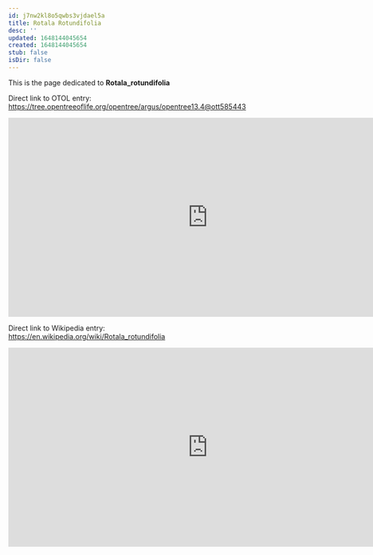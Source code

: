 ```yaml
---
id: j7nw2kl8o5qwbs3vjdael5a
title: Rotala Rotundifolia
desc: ''
updated: 1648144045654
created: 1648144045654
stub: false
isDir: false
---
```

This is the page dedicated to **Rotala_rotundifolia**


Direct link to OTOL entry: https://tree.opentreeoflife.org/opentree/argus/opentree13.4@ott585443



<html>
    <body>
    <iframe src="https://tree.opentreeoflife.org/opentree/argus/opentree13.4@ott585443"
    width="800" height="400" frameborder="0" allowfullscreen> </iframe>
    </body>
</html>
    


Direct link to Wikipedia entry: https://en.wikipedia.org/wiki/Rotala_rotundifolia



<html>
    <body>
    <iframe src="https://en.wikipedia.org/wiki/Rotala_rotundifolia"
    width="800" height="400" frameborder="0" allowfullscreen> </iframe>
    </body>
</html>
    
